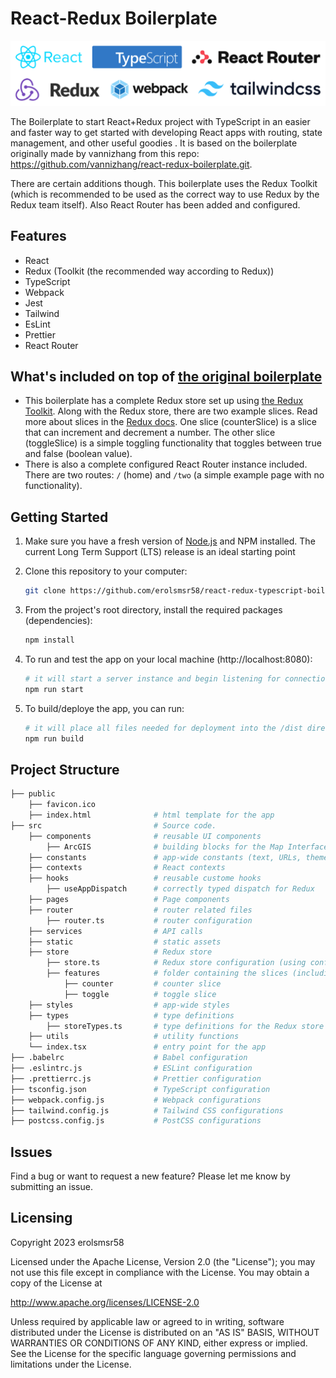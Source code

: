 # React-Redux Boilerplate

![Vendor Logos](_ASSETS_/vendor_logos.png)

The Boilerplate to start React+Redux project with TypeScript in an easier and faster way to get started with developing React apps with routing, state management, and other useful goodies . It is based on the boilerplate originally made by vannizhang from this repo: https://github.com/vannizhang/react-redux-boilerplate.git.

There are certain additions though. This boilerplate uses the Redux Toolkit (which is recommended to be used as the correct way to use Redux by the Redux team itself). Also React Router has been added and configured.

## Features

- React
- Redux (Toolkit (the recommended way according to Redux))
- TypeScript
- Webpack
- Jest
- Tailwind
- EsLint
- Prettier
- React Router

## What's included on top of [the original boilerplate](https://github.com/vannizhang/react-redux-boilerplate)

- This boilerplate has a complete Redux store set up using [the Redux Toolkit](https://redux-toolkit.js.org/). Along with the Redux store, there are two example slices. Read more about slices in the [Redux docs](https://redux-toolkit.js.org/usage/usage-guide#creating-slices-of-state). One slice (counterSlice) is a slice that can increment and decrement a number. The other slice (toggleSlice) is a simple toggling functionality that toggles between true and false (boolean value).
- There is also a complete configured React Router instance included. There are two routes: `/` (home) and `/two` (a simple example page with no functionality).

## Getting Started

1. Make sure you have a fresh version of [Node.js](https://nodejs.org/en/) and NPM installed. The current Long Term Support (LTS) release is an ideal starting point

2. Clone this repository to your computer: 
    ```sh
    git clone https://github.com/erolsmsr58/react-redux-typescript-boilerplate.git
    ```


3. From the project's root directory, install the required packages (dependencies):

    ```sh
    npm install
    ```

4. To run and test the app on your local machine (http://localhost:8080):

    ```sh
    # it will start a server instance and begin listening for connections from localhost on port 8080
    npm run start
    ```

5. To build/deploye the app, you can run:

    ```sh
    # it will place all files needed for deployment into the /dist directory 
    npm run build
    ```

## Project Structure

```sh
├── public  
    ├── favicon.ico
    ├── index.html              # html template for the app
├── src                         # Source code.
    ├── components              # reusable UI components
        ├── ArcGIS              # building blocks for the Map Interface with ArcGIS API for JavaScript (e.g. MapView, Search Widget and tec)
    ├── constants               # app-wide constants (text, URLs, themes and etc)
    ├── contexts                # React contexts
    ├── hooks                   # reusable custome hooks
        ├── useAppDispatch      # correctly typed dispatch for Redux
    ├── pages                   # Page components
    ├── router                  # router related files
        ├── router.ts           # router configuration
    ├── services                # API calls
    ├── static                  # static assets
    ├── store                   # Redux store
        ├── store.ts            # Redux store configuration (using configureStore())
        ├── features            # folder containing the slices (including initial state, reducers and actions)
            ├── counter         # counter slice
            ├── toggle          # toggle slice
    ├── styles                  # app-wide styles
    ├── types                   # type definitions
        ├── storeTypes.ts       # type definitions for the Redux store
    ├── utils                   # utility functions
    └── index.tsx               # entry point for the app
├── .babelrc                    # Babel configuration
├── .eslintrc.js                # ESLint configuration
├── .prettierrc.js              # Prettier configuration
├── tsconfig.json               # TypeScript configuration
├── webpack.config.js           # Webpack configurations
├── tailwind.config.js          # Tailwind CSS configurations
├── postcss.config.js           # PostCSS configurations
```

## Issues
Find a bug or want to request a new feature? Please let me know by submitting an issue.

## Licensing
Copyright 2023 erolsmsr58

Licensed under the Apache License, Version 2.0 (the "License");
you may not use this file except in compliance with the License.
You may obtain a copy of the License at

   http://www.apache.org/licenses/LICENSE-2.0

Unless required by applicable law or agreed to in writing, software
distributed under the License is distributed on an "AS IS" BASIS,
WITHOUT WARRANTIES OR CONDITIONS OF ANY KIND, either express or implied.
See the License for the specific language governing permissions and
limitations under the License.
